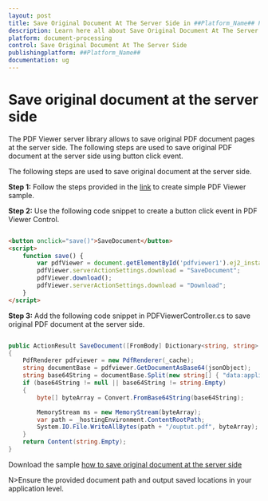 ```yaml
---
layout: post
title: Save Original Document At The Server Side in ##Platform_Name## Pdfviewer Component
description: Learn here all about Save Original Document At The Server Side in Syncfusion ##Platform_Name## Pdfviewer component of syncfusion and more.
platform: document-processing
control: Save Original Document At The Server Side
publishingplatform: ##Platform_Name##
documentation: ug
---
```



# Save original document at the server side

The PDF Viewer server library allows to save original PDF document pages at the server side. The following steps are used to save original PDF document at the server side using button click event.

The following steps are used to save original document at the server side.

**Step 1:** Follow the steps provided in the [link](https://help.syncfusion.com/document-processing/pdf/pdf-viewer/asp-net-core/getting-started/) to create simple PDF Viewer sample.

**Step 2:** Use the following code snippet to create a button click event in PDF Viewer Control.

```html

<button onclick="save()">SaveDocument</button>
<script>
    function save() {
        var pdfViewer = document.getElementById('pdfviewer1').ej2_instances[0];
        pdfViewer.serverActionSettings.download = "SaveDocument";
        pdfViewer.download();
        pdfViewer.serverActionSettings.download = "Download";
    }
</script>

```

**Step 3:** Add the following code snippet in PDFViewerController.cs to save original PDF document at the server side.

```cs

public ActionResult SaveDocument([FromBody] Dictionary<string, string> jsonObject)
{
    PdfRenderer pdfviewer = new PdfRenderer(_cache);
    string documentBase = pdfviewer.GetDocumentAsBase64(jsonObject);
    string base64String = documentBase.Split(new string[] { "data:application/pdf;base64," }, StringSplitOptions.None)[1];
    if (base64String != null || base64String != string.Empty)
    {
        byte[] byteArray = Convert.FromBase64String(base64String);

        MemoryStream ms = new MemoryStream(byteArray);
        var path = _hostingEnvironment.ContentRootPath;
        System.IO.File.WriteAllBytes(path + "/ouptut.pdf", byteArray);
    }
    return Content(string.Empty);
}

```

Download the sample [how to save original document at the server side](https://www.syncfusion.com/downloads/support/directtrac/general/ze/EJ2PDF~11039397667)

N>Ensure the provided document path and output saved locations in your application level.